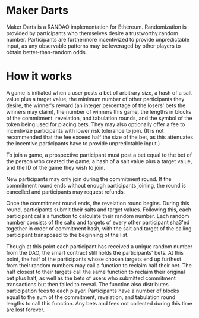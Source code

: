 # Maker Darts

Maker Darts is a RANDAO implementation for Ethereum. Randomization is
provided by participants who themselves desire a trustworthy random number.
Participants are furthermore incentivized to provide unpredictable input, as
any observable patterns may be leveraged by other players to obtain
better-than-random odds.

# How it works

A game is initiated when a user posts a bet of arbitrary size, a hash of a salt
value plus a target value, the minimum number of other participants they desire,
the winner's reward (an integer percentage of the losers' bets the winners may
claim), the number of winners this game, the lengths in blocks of the
commitment, revelation, and tabulation rounds, and the symbol of the token being
used for placing bets. They may also optionally offer a fee to incentivize
participants with lower risk tolerance to join. (It is not recommended that the
fee exceed half the size of the bet, as this attenuates the incentive
participants have to provide unpredictable input.)

To join a game, a prospective participant must post a bet equal to the bet of
the person who created the game, a hash of a salt value plus a target value, and
the ID of the game they wish to join.

New participants may only join during the commitment round. If the commitment
round ends without enough participants joining, the round is cancelled and
participants may request refunds.

Once the commitment round ends, the revelation round begins. During this round,
participants submit their salts and target values. Following this, each
participant calls a function to calculate their random number. Each random
number consists of the salts and targets of every other participant sha3'ed
together in order of commitment hash, with the salt and target of the calling
participant transposed to the beginning of the list.

Though at this point each participant has received a unique random number from
the DAO, the smart contract still holds the participants' bets. At this point,
the half of the participants whose chosen targets end up furthest from their
random numbers may call a function to reclaim half their bet. The half closest
to their targets call the same function to reclaim their original bet plus half,
as well as the bets of users who submitted commitment transactions but then
failed to reveal. The function also distributes participation fees to each
player. Participants have a number of blocks equal to the sum of the commitment,
revelation, and tabulation round lengths to call this function. Any bets and
fees not collected during this time are lost forever.
